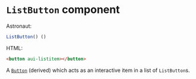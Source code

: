 # `ListButton` component
Astronaut:
```javascript
ListButton() ()
```

HTML:
```html
<button aui-listitem></button>
```

A [`Button`](button.md) (derived) which acts as an interactive item in a list of `ListButton`s.